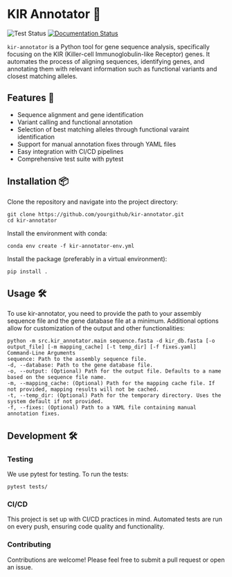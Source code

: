 # KIR Annotator 🧬

![Test Status](https://github.com/michael-ford/kir-annotator/actions/workflows/test.yml/badge.svg) [![Documentation Status](https://readthedocs.org/projects/kir-annotator/?version=latest)](https://kir-annotator.readthedocs.io/en/latest/?badge=latest)

`kir-annotator` is a Python tool for gene sequence analysis, specifically focusing on the KIR (Killer-cell Immunoglobulin-like Receptor) genes. It automates the process of aligning sequences, identifying genes, and annotating them with relevant information such as functional variants and closest matching alleles.

## Features 🚀

- Sequence alignment and gene identification
- Variant calling and functional annotation
- Selection of best matching alleles through functional varaint identification
- Support for manual annotation fixes through YAML files
- Easy integration with CI/CD pipelines
- Comprehensive test suite with pytest

## Installation 📦

Clone the repository and navigate into the project directory:

```
git clone https://github.com/yourgithub/kir-annotator.git
cd kir-annotator
```
Install the environment with conda:
```
conda env create -f kir-annotator-env.yml
```

Install the package (preferably in a virtual environment):
```
pip install .
```

## Usage 🛠
To use kir-annotator, you need to provide the path to your assembly sequence file and the gene database file at a minimum. Additional options allow for customization of the output and other functionalities:

```
python -m src.kir_annotator.main sequence.fasta -d kir_db.fasta [-o output_file] [-m mapping_cache] [-t temp_dir] [-f fixes.yaml]
Command-Line Arguments
sequence: Path to the assembly sequence file.
-d, --database: Path to the gene database file.
-o, --output: (Optional) Path for the output file. Defaults to a name based on the sequence file name.
-m, --mapping_cache: (Optional) Path for the mapping cache file. If not provided, mapping results will not be cached.
-t, --temp_dir: (Optional) Path for the temporary directory. Uses the system default if not provided.
-f, --fixes: (Optional) Path to a YAML file containing manual annotation fixes.
```

## Development 🛠️
### Testing
We use pytest for testing. To run the tests:

`pytest tests/`

### CI/CD
This project is set up with CI/CD practices in mind. Automated tests are run on every push, ensuring code quality and functionality.

### Contributing
Contributions are welcome! Please feel free to submit a pull request or open an issue.
